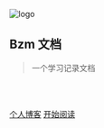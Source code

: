 ![logo](https://cdn.jsdelivr.net/gh/qianzai/mydocs@master/custom/_media/icon.svg)

## Bzm 文档

> 一个学习记录文档

<br>

<span id="busuanzi_container_site_pv" style='display:none'>
    👀 本站总访问量：<span id="busuanzi_value_site_pv"></span> 次
</span>
<span id="busuanzi_container_site_uv" style='display:none'>
    | 🚴‍♂️ 本站总访客数：<span id="busuanzi_value_site_uv"></span> 人
</span>

<br>

[个人博客](https://bzm.ink/) [开始阅读](README.md)
